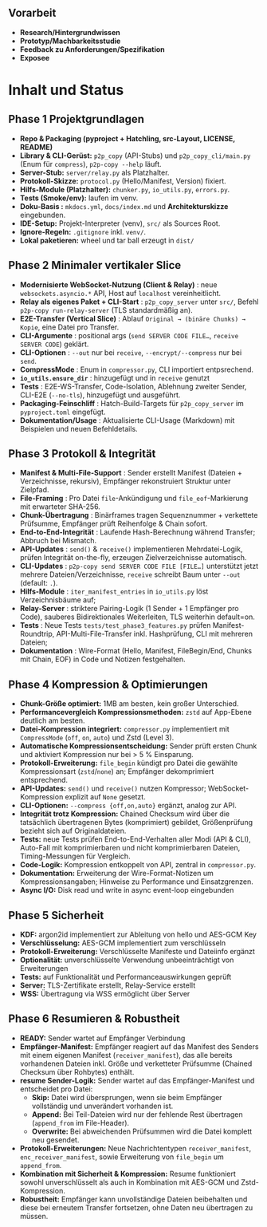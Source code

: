 ## Vorarbeit

* **Research/Hintergrundwissen**
* **Prototyp/Machbarkeitsstudie**
* **Feedback zu Anforderungen/Spezifikation**
* **Exposee**

# Inhalt und Status
## Phase 1 Projektgrundlagen 

* **Repo & Packaging (pyproject + Hatchling, src-Layout, LICENSE, README)** 
* **Library & CLI-Gerüst:** `p2p_copy` (API-Stubs) und `p2p_copy_cli/main.py` (Enum für `compress`),  `p2p-copy --help` läuft. 
* **Server-Stub:** `server/relay.py` als Platzhalter. 
* **Protokoll-Skizze:** `protocol.py` (Hello/Manifest, Version) fixiert. 
* **Hilfs-Module (Platzhalter):** `chunker.py`, `io_utils.py`, `errors.py`. 
* **Tests (Smoke/env):** laufen im venv. 
* **Doku-Basis :** `mkdocs.yml`, `docs/index.md` und **Architekturskizze** eingebunden. 
* **IDE-Setup:** Projekt-Interpreter (venv), `src/` als Sources Root. 
* **Ignore-Regeln:** `.gitignore` inkl. `venv/`. 
* **Lokal paketieren:** wheel und tar ball erzeugt in `dist/` 


## Phase 2  Minimaler vertikaler Slice

* **Modernisierte WebSocket-Nutzung (Client & Relay)** : neue `websockets.asyncio.*` API, Host auf `localhost` vereinheitlicht.
* **Relay als eigenes Paket + CLI-Start** : `p2p_copy_server` unter `src/`, Befehl `p2p-copy run-relay-server` (TLS standardmäßig an).
* **E2E-Transfer (Vertical Slice)** : Ablauf `Original → (binäre Chunks) → Kopie`, eine Datei pro Transfer.
* **CLI-Argumente** : positional args (`send SERVER CODE FILE…`, `receive SERVER CODE`) geklärt.
* **CLI-Optionen** : `--out` nur bei `receive`, `--encrypt/--compress` nur bei `send`.
* **CompressMode** : Enum in `compressor.py`, CLI importiert entpsrechend.
* **`io_utils.ensure_dir`** : hinzugefügt und in `receive` genutzt
* **Tests** : E2E-WS-Transfer, Code-Isolation, Ablehnung zweiter Sender, CLI-E2E (`--no-tls`), hinzugefügt und ausgeführt.
* **Packaging-Feinschliff** : Hatch-Build-Targets für `p2p_copy_server` im `pyproject.toml` eingefügt. 
* **Dokumentation/Usage** : Aktualisierte CLI-Usage (Markdown) mit Beispielen und neuen Befehldetails.


## Phase 3 Protokoll & Integrität

* **Manifest & Multi-File-Support** : Sender erstellt Manifest (Dateien + Verzeichnisse, rekursiv), Empfänger rekonstruiert Struktur unter Zielpfad.
* **File-Framing** : Pro Datei `file`-Ankündigung und `file_eof`-Markierung mit erwarteter SHA-256.
* **Chunk-Übertragung** : Binärframes tragen Sequenznummer + verkettete Prüfsumme, Empfänger prüft Reihenfolge & Chain sofort.
* **End-to-End-Integrität** : Laufende Hash-Berechnung während Transfer; Abbruch bei Mismatch.
* **API-Updates** : `send()` & `receive()` implementieren Mehrdatei-Logik, prüfen Integrität on-the-fly, erzeugen Zielverzeichnisse automatisch.
* **CLI-Updates** : `p2p-copy send SERVER CODE FILE [FILE…]` unterstützt jetzt mehrere Dateien/Verzeichnisse, `receive` schreibt Baum unter `--out` (default: `.`).
* **Hilfs-Module** : `iter_manifest_entries` in `io_utils.py` löst Verzeichnisbäume auf; 
* **Relay-Server** : striktere Pairing-Logik (1 Sender + 1 Empfänger pro Code), sauberes Bidirektionales Weiterleiten, TLS weiterhin default=on.
* **Tests** : Neue Tests `tests/test_phase3_features.py` prüfen Manifest-Roundtrip, API-Multi-File-Transfer inkl. Hashprüfung, CLI mit mehreren Dateien;
* **Dokumentation** : Wire-Format (Hello, Manifest, FileBegin/End, Chunks mit Chain, EOF) in Code und Notizen festgehalten.


## Phase 4 Kompression & Optimierungen

* **Chunk-Größe optimiert:** 1MB am besten, kein großer Unterschied.
* **Performancevergleich Kompressionsmethoden:** `zstd` auf App-Ebene deutlich am besten.
* **Datei-Kompression integriert:** `compressor.py` implementiert mit `CompressMode` (`off`, `on`, `auto`) und Zstd (Level 3).
* **Automatische Kompressionsentscheidung:** Sender prüft ersten Chunk und aktiviert Kompression nur bei > 5 % Einsparung.
* **Protokoll-Erweiterung:** `file_begin` kündigt pro Datei die gewählte Kompressionsart (`zstd`/`none`) an; Empfänger dekomprimiert entsprechend.
* **API-Updates:** `send()` und `receive()` nutzen Kompressor; WebSocket-Kompression explizit auf `None` gesetzt.
* **CLI-Optionen:** `--compress {off,on,auto}` ergänzt, analog zur API.
* **Integrität trotz Kompression:** Chained Checksum wird über die tatsächlich übertragenen Bytes (komprimiert) gebildet, Größenprüfung bezieht sich auf Originaldateien.
* **Tests:** neue Tests prüfen End-to-End-Verhalten aller Modi (API & CLI), Auto-Fall mit komprimierbaren und nicht komprimierbaren Dateien, Timing-Messungen für Vergleich.
* **Code-Logik:** Kompression entkoppelt von API, zentral in `compressor.py`.
* **Dokumentation:** Erweiterung der Wire-Format-Notizen um Kompressionsangaben; Hinweise zu Performance und Einsatzgrenzen.  
* **Async I/O:** Disk read und write in async event-loop eingebunden


## Phase 5 Sicherheit

* **KDF:** argon2id implementiert zur Ableitung von hello und AES-GCM Key
* **Verschlüsselung:** AES-GCM implementiert zum verschlüsseln
* **Protokoll-Erweiterung:** Verschlüsselte Manifeste und Dateiinfo ergänzt
* **Optionalität:** unverschlüsselte Verwendung unbeeinträchtigt von Erweiterungen
* **Tests:** auf Funktionalität und Performanceauswirkungen geprüft
* **Server:** TLS-Zertifikate erstellt, Relay-Service erstellt
* **WSS:** Übertragung via WSS ermöglicht über Server


## Phase 6 Resumieren & Robustheit

* **READY:** Sender wartet auf Empfänger Verbindung
* **Empfänger-Manifest:** Empfänger reagiert auf das Manifest des Senders mit einem eigenen Manifest (`receiver_manifest`), das alle bereits vorhandenen Dateien inkl. Größe und verketteter Prüfsumme (Chained Checksum über Rohbytes) enthält.
* **resume Sender-Logik:** Sender wartet auf das Empfänger-Manifest und entscheidet pro Datei:
    * **Skip:** Datei wird übersprungen, wenn sie beim Empfänger vollständig und unverändert vorhanden ist.
    * **Append:** Bei Teil-Dateien wird nur der fehlende Rest übertragen (`append_from` im File-Header).
    * **Overwrite:** Bei abweichenden Prüfsummen wird die Datei komplett neu gesendet.
* **Protokoll-Erweiterungen:** Neue Nachrichtentypen `receiver_manifest`, `enc_receiver_manifest`, sowie Erweiterung von `file_begin` um `append_from`.
* **Kombination mit Sicherheit & Kompression:** Resume funktioniert sowohl unverschlüsselt als auch in Kombination mit AES-GCM und Zstd-Kompression.
* **Robustheit:** Empfänger kann unvollständige Dateien beibehalten und diese bei erneutem Transfer fortsetzen, ohne Daten neu übertragen zu müssen.

